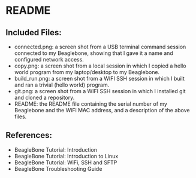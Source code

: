 # README

## Included Files:
* connected.png: a screen shot from a USB terminal command session connected to my Beaglebone, showing that I gave it a name and configured network access.
* copy.png: a screen shot from a local session in which I copied a hello world program from my laptop/desktop to my Beaglebone.
* build_run.png: a screen shot from a WIFI SSH session in which I built and ran a trivial (hello world) program.
* git.png: a screen shot from a WIFI SSH session in which I installed git and cloned a repository.
* README: the README file containing the serial number of my Beaglebone and the WiFi MAC address, and a description of the above files.

## References:
* BeagleBone Tutorial: Introduction
* BeagleBone Tutorial: Introduction to Linux
* BeagleBone Tutorial: WiFi, SSH and SFTP
* BeagleBone Troubleshooting Guide
